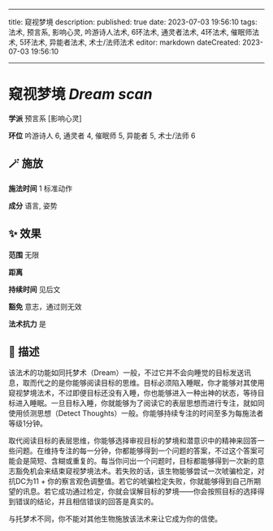
---
title: 窥视梦境
description: 
published: true
date: 2023-07-03 19:56:10
tags: 法术, 预言系, 影响心灵, 吟游诗人法术, 6环法术, 通灵者法术, 4环法术, 催眠师法术, 5环法术, 异能者法术, 术士/法师法术
editor: markdown
dateCreated: 2023-07-03 19:56:10

---

# **窥视梦境** *Dream scan*

**学派** 预言系 \[影响心灵\] 

**环位** 吟游诗人 6, 通灵者 4, 催眠师 5, 异能者 5, 术士/法师 6

## 🪄 施放

**施法时间** 1 标准动作

**成分** 语言, 姿势

## ✨ 效果  

**范围** 无限

**距离**   

**持续时间** 见后文 

**豁免** 意志，通过则无效

**法术抗力** 是

## 📖 描述

该法术的功能如同托梦术（Dream）一般，不过它并不会向睡觉的目标发送讯息，取而代之的是你能够阅读目标的思维。目标必须陷入睡眠，你才能够对其使用窥视梦境法术，不过即便目标还没有入睡，你也能够进入一种出神的状态，等待目标进入睡眠。一旦目标入睡，你就能够为了阅读它的表层思想而进行专注，就如同使用侦测思想（Detect Thoughts）一般。你能够持续专注的时间至多为每施法者等级1分钟。

取代阅读目标的表层思维，你能够选择审视目标的梦境和潜意识中的精神来回答一些问题。在维持专注的每一分钟，你都能够得到一个问题的答案，不过这个答案可能会是简短、含糊或重复的。每当你问出一个问题时，目标都能够得到一次新的意志豁免机会来结束窥视梦境法术。若失败的话，该生物能够尝试一次唬骗检定，对抗DC为11 + 你的察言观色调整值。若它的唬骗检定失败，你就能够得到自己所期望的讯息。若它成功通过检定，你就会误解目标的梦境——你会按照目标的选择得到错误的结论，并且相信错误的回答是真实的。

与托梦术不同，你不能对其他生物施放该法术来让它成为你的信使。
    